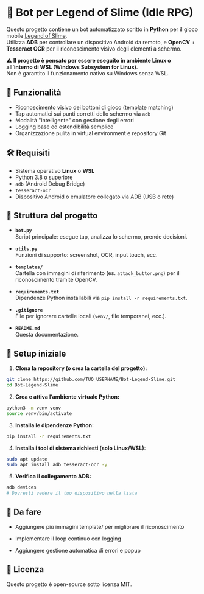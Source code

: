 # 🤖 Bot per Legend of Slime (Idle RPG)

Questo progetto contiene un bot automatizzato scritto in **Python** per il gioco mobile [Legend of Slime](https://play.google.com/store/apps/details?id=com.loadcomplete.slimeidle).  
Utilizza **ADB** per controllare un dispositivo Android da remoto, e **OpenCV** + **Tesseract OCR** per il riconoscimento visivo degli elementi a schermo.

⚠️ **Il progetto è pensato per essere eseguito in ambiente Linux o all’interno di WSL (Windows Subsystem for Linux)**.  
Non è garantito il funzionamento nativo su Windows senza WSL.


## 🧠 Funzionalità

- Riconoscimento visivo dei bottoni di gioco (template matching)
- Tap automatici sui punti corretti dello schermo via `adb`
- Modalità "intelligente" con gestione degli errori
- Logging base ed estendibilità semplice
- Organizzazione pulita in virtual environment e repository Git



## 🛠️ Requisiti

- Sistema operativo **Linux** o **WSL**
- Python 3.8 o superiore
- `adb` (Android Debug Bridge)
- `tesseract-ocr`
- Dispositivo Android o emulatore collegato via ADB (USB o rete)


## 📂 Struttura del progetto

- **`bot.py`**  
  Script principale: esegue tap, analizza lo schermo, prende decisioni.

- **`utils.py`**  
  Funzioni di supporto: screenshot, OCR, input touch, ecc.

- **`templates/`**  
  Cartella con immagini di riferimento (es. `attack_button.png`) per il riconoscimento tramite OpenCV.

- **`requirements.txt`**  
  Dipendenze Python installabili via `pip install -r requirements.txt`.

- **`.gitignore`**  
  File per ignorare cartelle locali (`venv/`, file temporanei, ecc.).

- **`README.md`**  
  Questa documentazione.


## 🚀 Setup iniziale

1. **Clona la repository (o crea la cartella del progetto):**

```bash
git clone https://github.com/TUO_USERNAME/Bot-Legend-Slime.git
cd Bot-Legend-Slime
```

2. **Crea e attiva l’ambiente virtuale Python:**
   
```bash
python3 -m venv venv
source venv/bin/activate
```

3. **Installa le dipendenze Python:**

```bash
pip install -r requirements.txt
```

4. **Installa i tool di sistema richiesti (solo Linux/WSL):**

```bash
sudo apt update
sudo apt install adb tesseract-ocr -y
```

5. **Verifica il collegamento ADB:**

```bash
adb devices
# Dovresti vedere il tuo dispositivo nella lista
```

## 📌 Da fare

- Aggiungere più immagini template/ per migliorare il riconoscimento

- Implementare il loop continuo con logging

- Aggiungere gestione automatica di errori e popup


## 📜 Licenza

Questo progetto è open-source sotto licenza MIT.